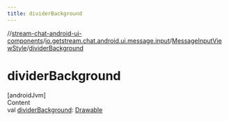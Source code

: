 ```yaml
---
title: dividerBackground
---
```

//[stream-chat-android-ui-components](../../../index.md)/[io.getstream.chat.android.ui.message.input](../index.md)/[MessageInputViewStyle](index.md)/[dividerBackground](dividerBackground.md)



# dividerBackground  
[androidJvm]  
Content  
val [dividerBackground](dividerBackground.md): [Drawable](https://developer.android.com/reference/kotlin/android/graphics/drawable/Drawable.html)  



